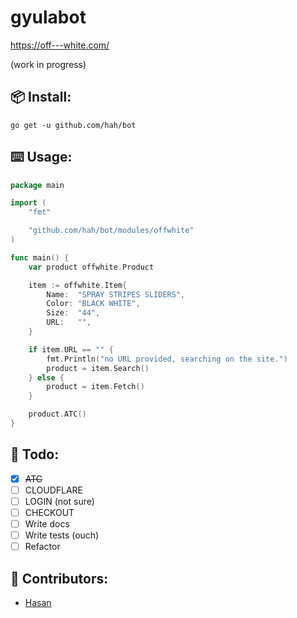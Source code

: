 # gyulabot
https://off---white.com/

(work in progress)

## 📦 Install:
`go get -u github.com/hah/bot`

## ⌨️ Usage:

```go
package main

import (
	"fmt"

	"github.com/hah/bot/modules/offwhite"
)

func main() {
	var product offwhite.Product

	item := offwhite.Item{
		Name:  "SPRAY STRIPES SLIDERS",
		Color: "BLACK WHITE",
		Size:  "44",
		URL:   "",
	}

	if item.URL == "" {
		fmt.Println("no URL provided, searching on the site.")
		product = item.Search()
	} else {
		product = item.Fetch()
	}

	product.ATC()
}

```

## 🔨 Todo:
- [x] ~~ATC~~
- [ ] CLOUDFLARE
- [ ] LOGIN (not sure)
- [ ] CHECKOUT
- [ ] Write docs
- [ ] Write tests (ouch)
- [ ] Refactor

## 🤝 Contributors:
- [Hasan](https://www.github/except)